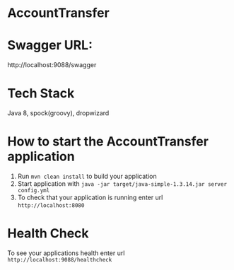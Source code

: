 # AccountTransfer

# Swagger URL: 
http://localhost:9088/swagger

# Tech Stack
Java 8, spock(groovy), dropwizard

# How to start the AccountTransfer application

1. Run `mvn clean install` to build your application
1. Start application with `java -jar target/java-simple-1.3.14.jar server config.yml`
1. To check that your application is running enter url `http://localhost:8080`

# Health Check

To see your applications health enter url `http://localhost:9088/healthcheck`

